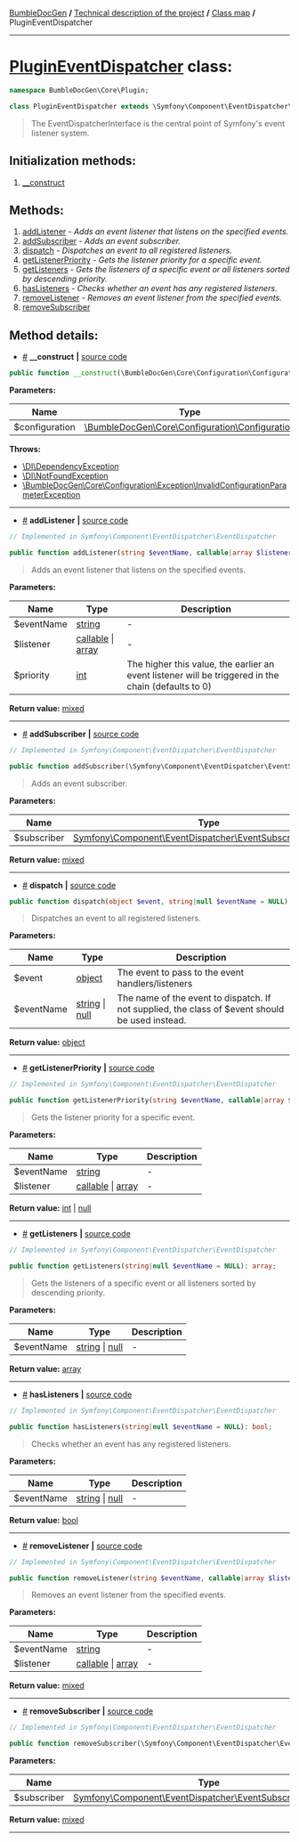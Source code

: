<!-- {% raw %} -->
<embed> <a href="/docs/readme.md">BumbleDocGen</a> <b>/</b> <a href="/docs/tech/readme.md">Technical description of the project</a> <b>/</b> <a href="/docs/tech/map.md">Class map</a> <b>/</b> PluginEventDispatcher<hr> </embed>

<h1>
    <a href="https://github.com/bumble-tech/bumble-doc-gen/blob/master/src/Core/Plugin/PluginEventDispatcher.php#L13">PluginEventDispatcher</a> class:
</h1>





```php
namespace BumbleDocGen\Core\Plugin;

class PluginEventDispatcher extends \Symfony\Component\EventDispatcher\EventDispatcher implements \Symfony\Component\EventDispatcher\EventDispatcherInterface, \Symfony\Contracts\EventDispatcher\EventDispatcherInterface, \Psr\EventDispatcher\EventDispatcherInterface
```

<blockquote>The EventDispatcherInterface is the central point of Symfony's event listener system.</blockquote>






<h2>Initialization methods:</h2>

<ol>
<li>
    <a href="#m-construct">__construct</a>
    </li>
</ol>

<h2>Methods:</h2>

<ol>
<li>
    <a href="#maddlistener">addListener</a>
    - <i>Adds an event listener that listens on the specified events.</i></li>
<li>
    <a href="#maddsubscriber">addSubscriber</a>
    - <i>Adds an event subscriber.</i></li>
<li>
    <a href="#mdispatch">dispatch</a>
    - <i>Dispatches an event to all registered listeners.</i></li>
<li>
    <a href="#mgetlistenerpriority">getListenerPriority</a>
    - <i>Gets the listener priority for a specific event.</i></li>
<li>
    <a href="#mgetlisteners">getListeners</a>
    - <i>Gets the listeners of a specific event or all listeners sorted by descending priority.</i></li>
<li>
    <a href="#mhaslisteners">hasListeners</a>
    - <i>Checks whether an event has any registered listeners.</i></li>
<li>
    <a href="#mremovelistener">removeListener</a>
    - <i>Removes an event listener from the specified events.</i></li>
<li>
    <a href="#mremovesubscriber">removeSubscriber</a>
    </li>
</ol>







<h2>Method details:</h2>

<div class='method_description-block'>

<ul>
<li><a name="m-construct" href="#m-construct">#</a>
 <b>__construct</b>
    <b>|</b> <a href="https://github.com/bumble-tech/bumble-doc-gen/blob/master/src/Core/Plugin/PluginEventDispatcher.php#L22">source code</a></li>
</ul>

```php
public function __construct(\BumbleDocGen\Core\Configuration\Configuration $configuration);
```



<b>Parameters:</b>

<table>
    <thead>
    <tr>
        <th>Name</th>
        <th>Type</th>
        <th>Description</th>
    </tr>
    </thead>
    <tbody>
            <tr>
            <td>$configuration</td>
            <td><a href='https://github.com/bumble-tech/bumble-doc-gen/blob/master/src/Core/Configuration/Configuration.php'>\BumbleDocGen\Core\Configuration\Configuration</a></td>
            <td>-</td>
        </tr>
        </tbody>
</table>



<b>Throws:</b>
<ul>
<li>
    <a href="#">\DI\DependencyException</a></li>

<li>
    <a href="#">\DI\NotFoundException</a></li>

<li>
    <a href="/docs/tech/classes/InvalidConfigurationParameterException.md">\BumbleDocGen\Core\Configuration\Exception\InvalidConfigurationParameterException</a></li>

</ul>

</div>
<hr>
<div class='method_description-block'>

<ul>
<li><a name="maddlistener" href="#maddlistener">#</a>
 <b>addListener</b>
    <b>|</b> <a href="https://github.com/bumble-tech/bumble-doc-gen/blob/master/vendor/symfony/event-dispatcher/EventDispatcher.php#L141">source code</a></li>
</ul>

```php
// Implemented in Symfony\Component\EventDispatcher\EventDispatcher

public function addListener(string $eventName, callable|array $listener, int $priority): mixed;
```

<blockquote>Adds an event listener that listens on the specified events.</blockquote>

<b>Parameters:</b>

<table>
    <thead>
    <tr>
        <th>Name</th>
        <th>Type</th>
        <th>Description</th>
    </tr>
    </thead>
    <tbody>
            <tr>
            <td>$eventName</td>
            <td><a href='https://www.php.net/manual/en/language.types.string.php'>string</a></td>
            <td>-</td>
        </tr>
            <tr>
            <td>$listener</td>
            <td><a href='https://www.php.net/manual/en/language.types.callable.php'>callable</a> | <a href='https://www.php.net/manual/en/language.types.array.php'>array</a></td>
            <td>-</td>
        </tr>
            <tr>
            <td>$priority</td>
            <td><a href='https://www.php.net/manual/en/language.types.integer.php'>int</a></td>
            <td>The higher this value, the earlier an event
 listener will be triggered in the chain (defaults to 0)</td>
        </tr>
        </tbody>
</table>

<b>Return value:</b> <a href='https://www.php.net/manual/en/language.types.mixed.php'>mixed</a>


</div>
<hr>
<div class='method_description-block'>

<ul>
<li><a name="maddsubscriber" href="#maddsubscriber">#</a>
 <b>addSubscriber</b>
    <b>|</b> <a href="https://github.com/bumble-tech/bumble-doc-gen/blob/master/vendor/symfony/event-dispatcher/EventDispatcher.php#L181">source code</a></li>
</ul>

```php
// Implemented in Symfony\Component\EventDispatcher\EventDispatcher

public function addSubscriber(\Symfony\Component\EventDispatcher\EventSubscriberInterface $subscriber): mixed;
```

<blockquote>Adds an event subscriber.</blockquote>

<b>Parameters:</b>

<table>
    <thead>
    <tr>
        <th>Name</th>
        <th>Type</th>
        <th>Description</th>
    </tr>
    </thead>
    <tbody>
            <tr>
            <td>$subscriber</td>
            <td><a href='https://github.com/symfony/event-dispatcher/blob/master/EventSubscriberInterface.php'>Symfony\Component\EventDispatcher\EventSubscriberInterface</a></td>
            <td>-</td>
        </tr>
        </tbody>
</table>

<b>Return value:</b> <a href='https://www.php.net/manual/en/language.types.mixed.php'>mixed</a>


</div>
<hr>
<div class='method_description-block'>

<ul>
<li><a name="mdispatch" href="#mdispatch">#</a>
 <b>dispatch</b>
    <b>|</b> <a href="https://github.com/bumble-tech/bumble-doc-gen/blob/master/src/Core/Plugin/PluginEventDispatcher.php#L30">source code</a></li>
</ul>

```php
public function dispatch(object $event, string|null $eventName = NULL): object;
```

<blockquote>Dispatches an event to all registered listeners.</blockquote>

<b>Parameters:</b>

<table>
    <thead>
    <tr>
        <th>Name</th>
        <th>Type</th>
        <th>Description</th>
    </tr>
    </thead>
    <tbody>
            <tr>
            <td>$event</td>
            <td><a href='https://www.php.net/manual/en/language.types.object.php'>object</a></td>
            <td>The event to pass to the event handlers/listeners</td>
        </tr>
            <tr>
            <td>$eventName</td>
            <td><a href='https://www.php.net/manual/en/language.types.string.php'>string</a> | <a href='https://www.php.net/manual/en/language.types.null.php'>null</a></td>
            <td>The name of the event to dispatch. If not supplied,
 the class of $event should be used instead.</td>
        </tr>
        </tbody>
</table>

<b>Return value:</b> <a href='https://www.php.net/manual/en/language.types.object.php'>object</a>


</div>
<hr>
<div class='method_description-block'>

<ul>
<li><a name="mgetlistenerpriority" href="#mgetlistenerpriority">#</a>
 <b>getListenerPriority</b>
    <b>|</b> <a href="https://github.com/bumble-tech/bumble-doc-gen/blob/master/vendor/symfony/event-dispatcher/EventDispatcher.php#L94">source code</a></li>
</ul>

```php
// Implemented in Symfony\Component\EventDispatcher\EventDispatcher

public function getListenerPriority(string $eventName, callable|array $listener): int|null;
```

<blockquote>Gets the listener priority for a specific event.</blockquote>

<b>Parameters:</b>

<table>
    <thead>
    <tr>
        <th>Name</th>
        <th>Type</th>
        <th>Description</th>
    </tr>
    </thead>
    <tbody>
            <tr>
            <td>$eventName</td>
            <td><a href='https://www.php.net/manual/en/language.types.string.php'>string</a></td>
            <td>-</td>
        </tr>
            <tr>
            <td>$listener</td>
            <td><a href='https://www.php.net/manual/en/language.types.callable.php'>callable</a> | <a href='https://www.php.net/manual/en/language.types.array.php'>array</a></td>
            <td>-</td>
        </tr>
        </tbody>
</table>

<b>Return value:</b> <a href='https://www.php.net/manual/en/language.types.integer.php'>int</a> | <a href='https://www.php.net/manual/en/language.types.null.php'>null</a>


</div>
<hr>
<div class='method_description-block'>

<ul>
<li><a name="mgetlisteners" href="#mgetlisteners">#</a>
 <b>getListeners</b>
    <b>|</b> <a href="https://github.com/bumble-tech/bumble-doc-gen/blob/master/vendor/symfony/event-dispatcher/EventDispatcher.php#L68">source code</a></li>
</ul>

```php
// Implemented in Symfony\Component\EventDispatcher\EventDispatcher

public function getListeners(string|null $eventName = NULL): array;
```

<blockquote>Gets the listeners of a specific event or all listeners sorted by descending priority.</blockquote>

<b>Parameters:</b>

<table>
    <thead>
    <tr>
        <th>Name</th>
        <th>Type</th>
        <th>Description</th>
    </tr>
    </thead>
    <tbody>
            <tr>
            <td>$eventName</td>
            <td><a href='https://www.php.net/manual/en/language.types.string.php'>string</a> | <a href='https://www.php.net/manual/en/language.types.null.php'>null</a></td>
            <td>-</td>
        </tr>
        </tbody>
</table>

<b>Return value:</b> <a href='https://www.php.net/manual/en/language.types.array.php'>array</a>


</div>
<hr>
<div class='method_description-block'>

<ul>
<li><a name="mhaslisteners" href="#mhaslisteners">#</a>
 <b>hasListeners</b>
    <b>|</b> <a href="https://github.com/bumble-tech/bumble-doc-gen/blob/master/vendor/symfony/event-dispatcher/EventDispatcher.php#L123">source code</a></li>
</ul>

```php
// Implemented in Symfony\Component\EventDispatcher\EventDispatcher

public function hasListeners(string|null $eventName = NULL): bool;
```

<blockquote>Checks whether an event has any registered listeners.</blockquote>

<b>Parameters:</b>

<table>
    <thead>
    <tr>
        <th>Name</th>
        <th>Type</th>
        <th>Description</th>
    </tr>
    </thead>
    <tbody>
            <tr>
            <td>$eventName</td>
            <td><a href='https://www.php.net/manual/en/language.types.string.php'>string</a> | <a href='https://www.php.net/manual/en/language.types.null.php'>null</a></td>
            <td>-</td>
        </tr>
        </tbody>
</table>

<b>Return value:</b> <a href='https://www.php.net/manual/en/language.types.boolean.php'>bool</a>


</div>
<hr>
<div class='method_description-block'>

<ul>
<li><a name="mremovelistener" href="#mremovelistener">#</a>
 <b>removeListener</b>
    <b>|</b> <a href="https://github.com/bumble-tech/bumble-doc-gen/blob/master/vendor/symfony/event-dispatcher/EventDispatcher.php#L150">source code</a></li>
</ul>

```php
// Implemented in Symfony\Component\EventDispatcher\EventDispatcher

public function removeListener(string $eventName, callable|array $listener): mixed;
```

<blockquote>Removes an event listener from the specified events.</blockquote>

<b>Parameters:</b>

<table>
    <thead>
    <tr>
        <th>Name</th>
        <th>Type</th>
        <th>Description</th>
    </tr>
    </thead>
    <tbody>
            <tr>
            <td>$eventName</td>
            <td><a href='https://www.php.net/manual/en/language.types.string.php'>string</a></td>
            <td>-</td>
        </tr>
            <tr>
            <td>$listener</td>
            <td><a href='https://www.php.net/manual/en/language.types.callable.php'>callable</a> | <a href='https://www.php.net/manual/en/language.types.array.php'>array</a></td>
            <td>-</td>
        </tr>
        </tbody>
</table>

<b>Return value:</b> <a href='https://www.php.net/manual/en/language.types.mixed.php'>mixed</a>


</div>
<hr>
<div class='method_description-block'>

<ul>
<li><a name="mremovesubscriber" href="#mremovesubscriber">#</a>
 <b>removeSubscriber</b>
    <b>|</b> <a href="https://github.com/bumble-tech/bumble-doc-gen/blob/master/vendor/symfony/event-dispatcher/EventDispatcher.php#L199">source code</a></li>
</ul>

```php
// Implemented in Symfony\Component\EventDispatcher\EventDispatcher

public function removeSubscriber(\Symfony\Component\EventDispatcher\EventSubscriberInterface $subscriber): mixed;
```



<b>Parameters:</b>

<table>
    <thead>
    <tr>
        <th>Name</th>
        <th>Type</th>
        <th>Description</th>
    </tr>
    </thead>
    <tbody>
            <tr>
            <td>$subscriber</td>
            <td><a href='https://github.com/symfony/event-dispatcher/blob/master/EventSubscriberInterface.php'>Symfony\Component\EventDispatcher\EventSubscriberInterface</a></td>
            <td>-</td>
        </tr>
        </tbody>
</table>

<b>Return value:</b> <a href='https://www.php.net/manual/en/language.types.mixed.php'>mixed</a>


</div>
<hr>

<!-- {% endraw %} -->
